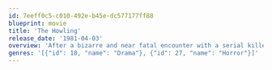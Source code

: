 ```yaml
---
id: 7eeff0c5-c010-492e-b45e-dc577177ff88
blueprint: movie
title: 'The Howling'
release_date: '1981-04-03'
overview: 'After a bizarre and near fatal encounter with a serial killer, a newswoman is sent to a rehabilitation center whose inhabitants may not be what they seem.'
genres: '[{"id": 18, "name": "Drama"}, {"id": 27, "name": "Horror"}]'
---
```


